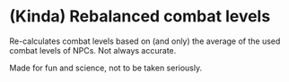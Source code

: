 # (Kinda) Rebalanced combat levels

Re-calculates combat levels based on (and only) the average of the used combat levels of NPCs. Not always
accurate.

Made for fun and science, not to be taken seriously.

